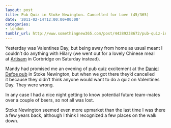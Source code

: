```yaml
---
layout: post
title: Pub Quiz in Stoke Newington. Cancelled for Love (45/365)
date: '2011-02-14T12:00:00+00:00'
categories:
- london
tumblr_url: http://www.somethingnew365.com/post/44289238672/pub-quiz-in-stoke-newington-cancelled-for-lov
---
```

Yesterday was Valentines Day, but being away from home as usual meant I couldn’t do anything with Hilary (we went out for a lovely Chinese meal at [Artisam](http://www.kevinliu.co.uk/artisam-corbridge/) in Corbridge on Saturday instead).

Mandy had promised me an evening of pub quiz excitement at the [Daniel Defoe pub](http://www.viewlondon.co.uk/pubsandbars/daniel-defoe-review-55249.html) in Stoke Newington, but when we got there they’d cancelled it because they didn’t think anyone would want to do a quiz on Valentines Day. They were wrong.

In any case I had a nice night getting to know potential future team-mates over a couple of beers, so not all was lost.

Stoke Newington seemed even more upmarket than the last time I was there a few years back, although I think I recognized a few places on the walk down.


